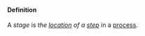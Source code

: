 #### Definition

A *stage* is *the [location](https://github.com/gcassel/Modular-Organization-Terminology/blob/master/terms/location.md) of a [step](https://github.com/gcassel/Modular-Organizing-Terminology/blob/master/terms/step.md)* in a [process](https://github.com/gcassel/Modular-Organizing-Terminology/blob/master/terms/process.md).
